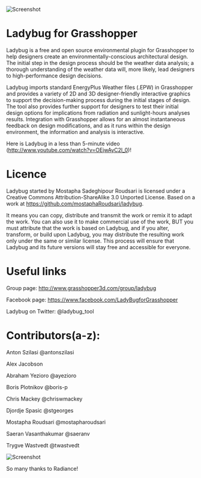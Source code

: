 ![Screenshot](http://api.ning.com/files/OsG-NixX39fgvBguMkfqhfQB8A6qoIOoishY-IJX5jjM5aTt7vHdO05*4SLN3rLPUVIksyARyzUIMt3w1gJPlWA3aO-DlMvQ/Merged_Icons_2.png?width=200)

Ladybug for Grasshopper
========================================
Ladybug is a free and open source environmental plugin for Grasshopper to help designers create an environmentally-conscious architectural design.  The initial step in the design process should be the weather data analysis; a thorough understanding of the weather data will, more likely, lead designers to high-performance design decisions.

Ladybug imports standard EnergyPlus Weather files (.EPW) in Grasshopper and provides a variety of 2D and 3D designer-friendly interactive graphics to support the decision-making process during the initial stages of design. The tool also provides further support for designers to test their initial design options for implications from radiation and sunlight-hours analyses results. Integration with Grasshopper allows for an almost instantaneous feedback on design modifications, and as it runs within the design environment, the information and analysis is interactive.


Here is Ladybug in a less than 5-minute video (http://www.youtube.com/watch?v=OEjwAyC2l_0)!


Licence
========================================
Ladybug started by Mostapha Sadeghipour Roudsari is licensed under a Creative Commons Attribution-ShareAlike 3.0 Unported License. Based on a work at https://github.com/mostaphaRoudsari/ladybug.
	
It means you can copy, distribute and transmit the work or remix it to adapt the work. You can also use it to make commercial use of the work, BUT you must attribute that the work is based on Ladybug, and if you alter, transform, or build upon Ladybug, you may distribute the resulting work only under the same or similar license. This process will ensure that Ladybug and its future versions will stay free and accessible for everyone.

Useful links
========================================
Group page: http://www.grasshopper3d.com/group/ladybug

Facebook page: https://www.facebook.com/LadyBugforGrasshopper

Ladybug on Twitter: @ladybug_tool

Contributors(a-z):
========================================
Anton Szilasi @antonszilasi

Alex Jacobson

Abraham Yezioro @ayezioro

Boris Plotnikov @boris-p

Chris Mackey @chriswmackey

Djordje Spasic @stgeorges

Mostapha Roudsari @mostapharoudsari

Saeran Vasanthakumar @saeranv

Trygve Wastvedt @twastvedt


![Screenshot](http://api.ning.com/files/n6JmThHrscbO0NxgLueUYrQPy4fLA8xdzP2COHyD1QEQ3DwfUxXlyjBtQMAxuSYvCXRAw0TfZ25DeARWbsMBKw0*wFlKWzeT/Untitledpresentation.png?width=1200)


So many thanks to Radiance!
